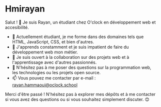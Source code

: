 # Hmirayan

Salut ! 👋 Je suis Rayan, un étudiant chez O'clock en développement web et accesibilité.

- 🔭 Actuellement étudiant, je me forme dans des domaines tels que HTML, JavaScript, CSS, et bien d'autres.
- 🌱 J'apprends constamment et je suis impatient de faire du développement web mon métier.
- 🤝 Je suis ouvert à la collaboration sur des projets web et à l'apprentissage avec d'autres passionnés.
- 💬 N'hésitez pas à me poser des questions sur la programmation web, les technologies ou les projets open source.
- 📫 Vous pouvez me contacter par e-mail : rayan.hammaoui@oclock.school

Merci d'être passé ! N'hésitez pas à explorer mes dépôts et à me contacter si vous avez des questions ou si vous souhaitez simplement discuter. 😊
